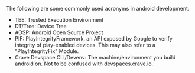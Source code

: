 The following are some commonly used acronyms in android development.

- TEE: Trusted Execution Environment
- DT/Tree: Device Tree
- AOSP: Android Open Source Project
- PIF: PlayIntegrityFramework, an API exposed by Google to verify
  integrity of play-enabled devices. This may also refer to a
  "PlayIntegrityFix" Module.
- Crave Devspace CLI/Devenv: The machine/environment you build android
  on. Not to be confused with devspaces.crave.io.